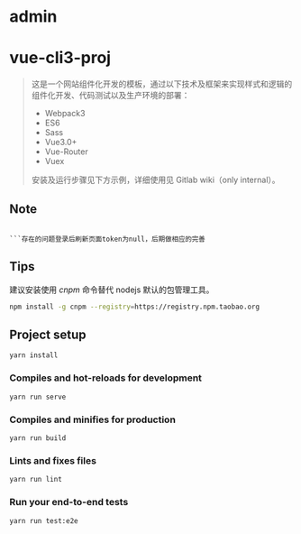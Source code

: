# admin
# vue-cli3-proj

> 这是一个网站组件化开发的模板，通过以下技术及框架来实现样式和逻辑的组件化开发、代码测试以及生产环境的部署：
> - Webpack3
> - ES6
> - Sass
> - Vue3.0+
> - Vue-Router
> - Vuex
>
> 安装及运行步骤见下方示例，详细使用见 Gitlab wiki（only internal）。

## Note
``` 该项目只是为了后期方便开发，减少实际配置，方便管理多个后台请求，适用与自己的习惯

```存在的问题登录后刷新页面token为null，后期做相应的完善

```

## Tips
建议安装使用 _cnpm_ 命令替代 nodejs 默认的包管理工具。
``` bash
npm install -g cnpm --registry=https://registry.npm.taobao.org
```

## Project setup
```
yarn install
```

### Compiles and hot-reloads for development
```
yarn run serve
```

### Compiles and minifies for production
```
yarn run build
```

### Lints and fixes files
```
yarn run lint
```

### Run your end-to-end tests
```
yarn run test:e2e
```
